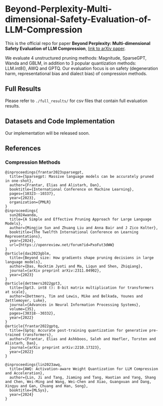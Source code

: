 # Beyond-Perplexity-Multi-dimensional-Safety-Evaluation-of-LLM-Compression
This is the official repo for paper **Beyond Perplexity: Multi-dimensional Safety Evaluation of LLM Compression**, [link to arXiv paper](https://arxiv.org/abs/2407.04965). 

We evaluate 4 unstructured pruning methods: Magnitude, SparseGPT, Wanda and GBLM, in addition to 3 popular quantization methods: LLM.int8(), AWQ and GPTQ. Our evaluation focus is on safety (degeneration harm, representational bias and dialect bias) of compression methods.

## Full Results
Please refer to `./full_results/` for csv files that contain full evaluation results.

## Datasets and Code Implementation
Our implementation will be released soon.

## References
### Compression Methods
```
@inproceedings{frantar2023sparsegpt,
  title={Sparsegpt: Massive language models can be accurately pruned in one-shot},
  author={Frantar, Elias and Alistarh, Dan},
  booktitle={International Conference on Machine Learning},
  pages={10323--10337},
  year={2023},
  organization={PMLR}
}
@inproceedings{
  sun2024wanda,
  title={A Simple and Effective Pruning Approach for Large Language Models},
  author={Mingjie Sun and Zhuang Liu and Anna Bair and J Zico Kolter},
  booktitle={The Twelfth International Conference on Learning Representations},
  year={2024},
  url={https://openreview.net/forum?id=PxoFut3dWW}
}
@article{das2023gblm,
  title={Beyond size: How gradients shape pruning decisions in large language models},
  author={Das, Rocktim Jyoti and Ma, Liqun and Shen, Zhiqiang},
  journal={arXiv preprint arXiv:2311.04902},
  year={2023}
}
@article{dettmers2022gpt3,
  title={Gpt3. int8 (): 8-bit matrix multiplication for transformers at scale},
  author={Dettmers, Tim and Lewis, Mike and Belkada, Younes and Zettlemoyer, Luke},
  journal={Advances in Neural Information Processing Systems},
  volume={35},
  pages={30318--30332},
  year={2022}
}
@article{frantar2022gptq,
  title={Gptq: Accurate post-training quantization for generative pre-trained transformers},
  author={Frantar, Elias and Ashkboos, Saleh and Hoefler, Torsten and Alistarh, Dan},
  journal={arXiv preprint arXiv:2210.17323},
  year={2022}
}

@inproceedings{lin2023awq,
  title={AWQ: Activation-aware Weight Quantization for LLM Compression and Acceleration},
  author={Lin, Ji and Tang, Jiaming and Tang, Haotian and Yang, Shang and Chen, Wei-Ming and Wang, Wei-Chen and Xiao, Guangxuan and Dang, Xingyu and Gan, Chuang and Han, Song},
  booktitle={MLSys},
  year={2024}
}
```
